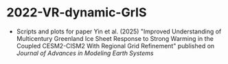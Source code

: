# 2022-VR-dynamic-GrIS
- Scripts and plots for paper Yin et al. (2025) "Improved Understanding of Multicentury Greenland Ice Sheet Response to Strong Warming in the Coupled CESM2-CISM2 With Regional Grid Refinement" published on *Journal of Advances in Modeling Earth Systems*
